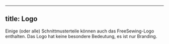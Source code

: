 ***

## title: Logo

Einige (oder alle) Schnittmusterteile können auch das FreeSewing-Logo enthalten. Das Logo hat keine besondere Bedeutung, es ist nur Branding.

<Legend part="logo" caption="The FreeSewing logo" >
